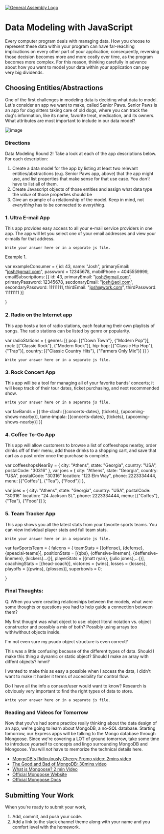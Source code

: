 [![General Assembly Logo](https://camo.githubusercontent.com/1a91b05b8f4d44b5bbfb83abac2b0996d8e26c92/687474703a2f2f692e696d6775722e636f6d2f6b6538555354712e706e67)](https://generalassemb.ly/education/web-development-immersive)

# Data Modeling with JavaScript

Every computer program deals with managing data. How you choose to represent
these data within your program can have far-reaching implications on every other
part of your application; consequently, reversing those decision becomes more
and more costly over time, as the program becomes more complex. For this reason,
thinking carefully in advance about how you want to model your data within your
application can pay very big dividends.

## Choosing Entities/Abstractions

One of the first challenges in modeling data is deciding what data to model.
Let's consider an app we want to make, called Senior Paws. Senior Paws is an app for dog sitters taking care of old dogs, where you can track the dog's information, like its name, favorite treat, medication, and its owners. What attributes are most important to include in our data model?

![image](data_modeling.png)


### Directions

Data Modeling Round 2! Take a look at each of the app descriptions below. For each description:
  1. Create a data model for the app by listing at least two relevant
entities/abstractions (e.g. Senior Paws app, above) that the app might use, and list properties that make sense for that use case. You *don't* have to list all of them.
  1. Create Javascript objects of those entities and assign what data type the _value_ of those properties should be
  1. Give an example of a relationship of the model. Keep in mind, not _everything_ has to be connected to _everything_.

### 1. Ultra E-mail App

This app provides easy access to all your e-mail service providers in one app. The app will let you select one of your email addresses and view your e-mails for that address.

```
Write your answer here or in a separate js file.
```
Example 1.

var exampleConsumer = {
	id: 43,
	name: "Josh",
	primaryEmail: "josh@gmail.com",
	password = 12345678,
	mobilPhone = 4045559999,
	emailSubscripitons: [{
		id: 43,
		primaryEmail: "josh@gmail.com",
		primaryPassword: 12345678,
		secdonaryEmail: "josh@aol.com",
		secondaryPassword: 11111111,
		thirdEmail: "josh@work.com",
		thirdPassword: 11111111
		}]

}

### 2. Radio on the Internet app

This app hosts a ton of radio stations, each featuring their own playlists of songs. The radio stations can be listed by genre or popularity.

var radioStations = {
	genres: [{
		pop: [{"Down Town"}, {"Modern Pop"}],
		rock: [{"Classic Rock"}, {"Modern Rock"}],
		hip-hop: [{"Classic Hip Hop"}, {"Trap"}],
		country: [{"Classic Country Hits"}, {"Farmers Only Mix"}]
	}]
}

```
Write your answer here or in a separate js file.
```

### 3. Rock Concert App

This app will be a tool for managing all of your favorite bands' concerts; it will keep track of their tour dates, ticket purchasing, and next recommended show.

```
Write your answer here or in a separate js file.
```

var favBands = [{
	the-clash:  [{concerts-dates}, {tickets}, {upcoming-shows-nearby}],
	tame-impala:  [{concerts-dates}, {tickets}, {upcoming-shows-nearby}]
}]

### 4. Coffee To-Go App

This app will allow customers to browse a list of coffeeshops nearby, order drinks off of their menu, add those drinks to a shopping cart, and save that cart as a past order once the purchase is complete.

var coffeeshopsNearBy = {
	city: "Athens",
	state: "Georgia",
	country: "USA",
	postalCode: "30316"
},
var joes = {
	city: "Athens",
	state: "Georgia",
	country: "USA",
	postalCode: "30316"
	location: "123 Elm Way",
	phone: 2223334444,
	menu: [{"Coffes"}, {"Tea"}, {"Food"}]
},

var joes = {
	city: "Athens",
	state: "Georgia",
	country: "USA",
	postalCode: "30316"
	location: "24 Jackson St.",
	phone: 2223334444,
	menu: [{"Coffes"}, {"Tea"}, {"Food"}]
};

### 5. Team Tracker App

This app shows you all the latest stats from your favorite sports teams. You can view individual player stats and full team stats.

```
Write your answer here or in a separate js file.
```
var favSportsTeam = {
	falcons = {
		teamStats = [{offense}, {defense}, {speacial-teams}],
		positionStats = [{qbs}, {offensive-linemen}, {deffensive-linemen}, {kickers}...{}],
		playerStats = [{matt ryan}, {julio jones},...{}],
		coachingStats = [{head-coach}],
		victories = {wins},
		losses = {losses},
		playoffs = [{pwins}, {plosses}],
		superbowls = 0;

}

### Final Thoughts:

Q. When you were creating relationships between the models, what were some thoughts or questions you had to help guide a connection between them?

My first thought was what object to use: object literal notation vs. object constructor
and possibly a mix of both? Possibly using arrays too with/without objects
inside.

I'm not even sure my psudo object structure is even correct?

This was a little confusing because of the different types of data.
Should I make this thing a dynamic or static object?
Should I make an array with diffent objects? hmm?

I wanted to make this as easy a possible when I access the data, I didn't
want to make it harder it terms of accesibility for control flow.

Do I have all the info a consuer/user would want to know?
Research is obviously very important to find the right types of data to store.

```
Write your answer here or in a separate js file.
```

### Reading and Videos for Tomorrow
Now that you've had some practice really thinking about the data design of an app, we're going to learn about MongoDB, a no-SQL database. Starting tomorrow, our Express apps will be talking to the Mongo database through Mongoose.
Since we're covering a LOT of ground tomorrow, take some time to introduce yourself to concepts and lingo surrounding MongoDB and Mongoose.
You will _not_ have to memorize the technical details here.

- [MongoDB's Ridiculously Cheery Promo video: 2mins video](https://www.youtube.com/watch?v=CvIr-2lMLsk)
- [The Good and Bad of MongoDB: 30mins video](https://www.youtube.com/watch?v=hWxnRi_WXtg)
- [What is Mongoose? 2 min Video](https://www.youtube.com/watch?v=swWRUvluSkE)
- [Official Mongoose Website](http://mongoosejs.com/index.html)
- [Official Mongoose Docs](http://mongoosejs.com/docs/index.html)

## Submitting Your Work

  When you're ready to submit your work,

  1. Add, commit, and push your code.
  2. Add a link to the slack channel theme along with your name and you comfort level with the homework.
